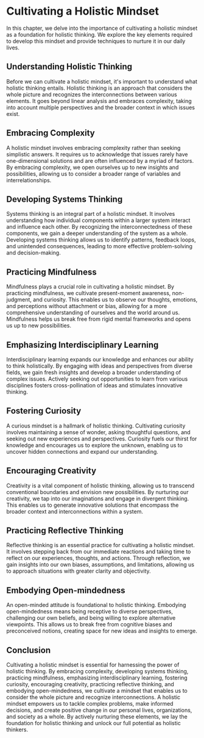 Cultivating a Holistic Mindset
=========================================

In this chapter, we delve into the importance of cultivating a holistic mindset as a foundation for holistic thinking. We explore the key elements required to develop this mindset and provide techniques to nurture it in our daily lives.

Understanding Holistic Thinking
-------------------------------

Before we can cultivate a holistic mindset, it's important to understand what holistic thinking entails. Holistic thinking is an approach that considers the whole picture and recognizes the interconnections between various elements. It goes beyond linear analysis and embraces complexity, taking into account multiple perspectives and the broader context in which issues exist.

Embracing Complexity
--------------------

A holistic mindset involves embracing complexity rather than seeking simplistic answers. It requires us to acknowledge that issues rarely have one-dimensional solutions and are often influenced by a myriad of factors. By embracing complexity, we open ourselves up to new insights and possibilities, allowing us to consider a broader range of variables and interrelationships.

Developing Systems Thinking
---------------------------

Systems thinking is an integral part of a holistic mindset. It involves understanding how individual components within a larger system interact and influence each other. By recognizing the interconnectedness of these components, we gain a deeper understanding of the system as a whole. Developing systems thinking allows us to identify patterns, feedback loops, and unintended consequences, leading to more effective problem-solving and decision-making.

Practicing Mindfulness
----------------------

Mindfulness plays a crucial role in cultivating a holistic mindset. By practicing mindfulness, we cultivate present-moment awareness, non-judgment, and curiosity. This enables us to observe our thoughts, emotions, and perceptions without attachment or bias, allowing for a more comprehensive understanding of ourselves and the world around us. Mindfulness helps us break free from rigid mental frameworks and opens us up to new possibilities.

Emphasizing Interdisciplinary Learning
--------------------------------------

Interdisciplinary learning expands our knowledge and enhances our ability to think holistically. By engaging with ideas and perspectives from diverse fields, we gain fresh insights and develop a broader understanding of complex issues. Actively seeking out opportunities to learn from various disciplines fosters cross-pollination of ideas and stimulates innovative thinking.

Fostering Curiosity
-------------------

A curious mindset is a hallmark of holistic thinking. Cultivating curiosity involves maintaining a sense of wonder, asking thoughtful questions, and seeking out new experiences and perspectives. Curiosity fuels our thirst for knowledge and encourages us to explore the unknown, enabling us to uncover hidden connections and expand our understanding.

Encouraging Creativity
----------------------

Creativity is a vital component of holistic thinking, allowing us to transcend conventional boundaries and envision new possibilities. By nurturing our creativity, we tap into our imaginations and engage in divergent thinking. This enables us to generate innovative solutions that encompass the broader context and interconnections within a system.

Practicing Reflective Thinking
------------------------------

Reflective thinking is an essential practice for cultivating a holistic mindset. It involves stepping back from our immediate reactions and taking time to reflect on our experiences, thoughts, and actions. Through reflection, we gain insights into our own biases, assumptions, and limitations, allowing us to approach situations with greater clarity and objectivity.

Embodying Open-mindedness
-------------------------

An open-minded attitude is foundational to holistic thinking. Embodying open-mindedness means being receptive to diverse perspectives, challenging our own beliefs, and being willing to explore alternative viewpoints. This allows us to break free from cognitive biases and preconceived notions, creating space for new ideas and insights to emerge.

Conclusion
----------

Cultivating a holistic mindset is essential for harnessing the power of holistic thinking. By embracing complexity, developing systems thinking, practicing mindfulness, emphasizing interdisciplinary learning, fostering curiosity, encouraging creativity, practicing reflective thinking, and embodying open-mindedness, we cultivate a mindset that enables us to consider the whole picture and recognize interconnections. A holistic mindset empowers us to tackle complex problems, make informed decisions, and create positive change in our personal lives, organizations, and society as a whole. By actively nurturing these elements, we lay the foundation for holistic thinking and unlock our full potential as holistic thinkers.

